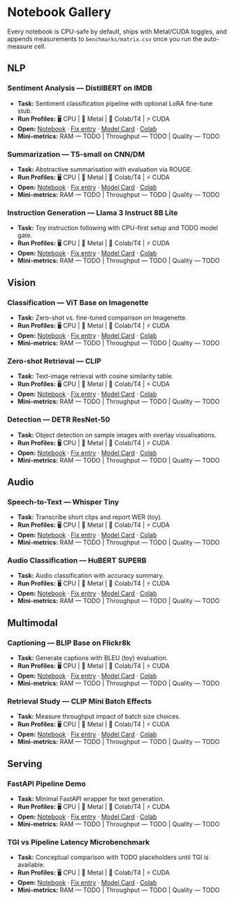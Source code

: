 # Notebook Gallery

Every notebook is CPU-safe by default, ships with Metal/CUDA toggles, and appends measurements to `benchmarks/matrix.csv` once you run the auto-measure cell.

## NLP

### Sentiment Analysis — DistilBERT on IMDB
- **Task:** Sentiment classification pipeline with optional LoRA fine-tune stub.
- **Run Profiles:** 🖥️ CPU | 🍎 Metal | 🧪 Colab/T4 | ⚡ CUDA
- **Open:** [Notebook](https://github.com/SSusantAchary/Hands-On-Huggingface-AI-Models/blob/main/notebooks/nlp/sentiment-distilbert-imdb_cpu-first.ipynb) · [Fix entry](../fixes-and-tips/input-tokenizer-oom.md) · [Model Card](https://huggingface.co/distilbert-base-uncased-finetuned-sst-2-english) · [Colab](https://colab.research.google.com/github/SSusantAchary/Hands-On-Huggingface-AI-Models/blob/main/notebooks/nlp/sentiment-distilbert-imdb_cpu-first.ipynb)
- **Mini-metrics:** RAM — TODO | Throughput — TODO | Quality — TODO

### Summarization — T5-small on CNN/DM
- **Task:** Abstractive summarisation with evaluation via ROUGE.
- **Run Profiles:** 🖥️ CPU | 🍎 Metal | 🧪 Colab/T4 | ⚡ CUDA
- **Open:** [Notebook](https://github.com/SSusantAchary/Hands-On-Huggingface-AI-Models/blob/main/notebooks/nlp/summarization-t5-small-cnn_dm_cpu-first.ipynb) · [Fix entry](../fixes-and-tips/tokenizer-context-oom.md) · [Model Card](https://huggingface.co/t5-small) · [Colab](https://colab.research.google.com/github/SSusantAchary/Hands-On-Huggingface-AI-Models/blob/main/notebooks/nlp/summarization-t5-small-cnn_dm_cpu-first.ipynb)
- **Mini-metrics:** RAM — TODO | Throughput — TODO | Quality — TODO

### Instruction Generation — Llama 3 Instruct 8B Lite
- **Task:** Toy instruction following with CPU-first setup and TODO model gate.
- **Run Profiles:** 🖥️ CPU | 🍎 Metal | 🧪 Colab/T4 | ⚡ CUDA
- **Open:** [Notebook](https://github.com/SSusantAchary/Hands-On-Huggingface-AI-Models/blob/main/notebooks/nlp/instruct-generation-llama-3-instruct-8b_lite_cpu-first.ipynb) · [Fix entry](../fixes-and-tips/bitsandbytes-wheel-mismatch.md) · [Model Card](https://huggingface.co/meta-llama/Meta-Llama-3-8B-Instruct) · [Colab](https://colab.research.google.com/github/SSusantAchary/Hands-On-Huggingface-AI-Models/blob/main/notebooks/nlp/instruct-generation-llama-3-instruct-8b_lite_cpu-first.ipynb)
- **Mini-metrics:** RAM — TODO | Throughput — TODO | Quality — TODO

## Vision

### Classification — ViT Base on Imagenette
- **Task:** Zero-shot vs. fine-tuned comparison on Imagenette.
- **Run Profiles:** 🖥️ CPU | 🍎 Metal | 🧪 Colab/T4 | ⚡ CUDA
- **Open:** [Notebook](https://github.com/SSusantAchary/Hands-On-Huggingface-AI-Models/blob/main/notebooks/vision/classification-vit-base-224-imagenette_cpu-first.ipynb) · [Fix entry](../fixes-and-tips/torch-compile-mps-quirks.md) · [Model Card](https://huggingface.co/google/vit-base-patch16-224) · [Colab](https://colab.research.google.com/github/SSusantAchary/Hands-On-Huggingface-AI-Models/blob/main/notebooks/vision/classification-vit-base-224-imagenette_cpu-first.ipynb)
- **Mini-metrics:** RAM — TODO | Throughput — TODO | Quality — TODO

### Zero-shot Retrieval — CLIP
- **Task:** Text-image retrieval with cosine similarity table.
- **Run Profiles:** 🖥️ CPU | 🍎 Metal | 🧪 Colab/T4 | ⚡ CUDA
- **Open:** [Notebook](https://github.com/SSusantAchary/Hands-On-Huggingface-AI-Models/blob/main/notebooks/vision/zero-shot-clip-retrieval_cpu-first.ipynb) · [Fix entry](../fixes-and-tips/metal-backend-fallback.md) · [Model Card](https://huggingface.co/openai/clip-vit-base-patch32) · [Colab](https://colab.research.google.com/github/SSusantAchary/Hands-On-Huggingface-AI-Models/blob/main/notebooks/vision/zero-shot-clip-retrieval_cpu-first.ipynb)
- **Mini-metrics:** RAM — TODO | Throughput — TODO | Quality — TODO

### Detection — DETR ResNet-50
- **Task:** Object detection on sample images with overlay visualisations.
- **Run Profiles:** 🖥️ CPU | 🍎 Metal | 🧪 Colab/T4 | ⚡ CUDA
- **Open:** [Notebook](https://github.com/SSusantAchary/Hands-On-Huggingface-AI-Models/blob/main/notebooks/vision/detection-detr-resnet50_cpu-first.ipynb) · [Fix entry](../fixes-and-tips/torch-compile-mps-quirks.md) · [Model Card](https://huggingface.co/facebook/detr-resnet-50) · [Colab](https://colab.research.google.com/github/SSusantAchary/Hands-On-Huggingface-AI-Models/blob/main/notebooks/vision/detection-detr-resnet50_cpu-first.ipynb)
- **Mini-metrics:** RAM — TODO | Throughput — TODO | Quality — TODO

## Audio

### Speech-to-Text — Whisper Tiny
- **Task:** Transcribe short clips and report WER (toy).
- **Run Profiles:** 🖥️ CPU | 🍎 Metal | 🧪 Colab/T4 | ⚡ CUDA
- **Open:** [Notebook](https://github.com/SSusantAchary/Hands-On-Huggingface-AI-Models/blob/main/notebooks/audio/asr-whisper-tiny-base_cpu-first.ipynb) · [Fix entry](../fixes-and-tips/colab-cuda-mismatch.md) · [Model Card](https://huggingface.co/openai/whisper-tiny) · [Colab](https://colab.research.google.com/github/SSusantAchary/Hands-On-Huggingface-AI-Models/blob/main/notebooks/audio/asr-whisper-tiny-base_cpu-first.ipynb)
- **Mini-metrics:** RAM — TODO | Throughput — TODO | Quality — TODO

### Audio Classification — HuBERT SUPERB
- **Task:** Audio classification with accuracy summary.
- **Run Profiles:** 🖥️ CPU | 🍎 Metal | 🧪 Colab/T4 | ⚡ CUDA
- **Open:** [Notebook](https://github.com/SSusantAchary/Hands-On-Huggingface-AI-Models/blob/main/notebooks/audio/audio-classification-hubert-superb_cpu-first.ipynb) · [Fix entry](../fixes-and-tips/input-tokenizer-oom.md) · [Model Card](https://huggingface.co/superb/hubert-base-superb-ks) · [Colab](https://colab.research.google.com/github/SSusantAchary/Hands-On-Huggingface-AI-Models/blob/main/notebooks/audio/audio-classification-hubert-superb_cpu-first.ipynb)
- **Mini-metrics:** RAM — TODO | Throughput — TODO | Quality — TODO

## Multimodal

### Captioning — BLIP Base on Flickr8k
- **Task:** Generate captions with BLEU (toy) evaluation.
- **Run Profiles:** 🖥️ CPU | 🍎 Metal | 🧪 Colab/T4 | ⚡ CUDA
- **Open:** [Notebook](https://github.com/SSusantAchary/Hands-On-Huggingface-AI-Models/blob/main/notebooks/multimodal/captioning-blip-base_flickr8k_cpu-first.ipynb) · [Fix entry](../fixes-and-tips/tokenizer-context-oom.md) · [Model Card](https://huggingface.co/Salesforce/blip-image-captioning-base) · [Colab](https://colab.research.google.com/github/SSusantAchary/Hands-On-Huggingface-AI-Models/blob/main/notebooks/multimodal/captioning-blip-base_flickr8k_cpu-first.ipynb)
- **Mini-metrics:** RAM — TODO | Throughput — TODO | Quality — TODO

### Retrieval Study — CLIP Mini Batch Effects
- **Task:** Measure throughput impact of batch size choices.
- **Run Profiles:** 🖥️ CPU | 🍎 Metal | 🧪 Colab/T4 | ⚡ CUDA
- **Open:** [Notebook](https://github.com/SSusantAchary/Hands-On-Huggingface-AI-Models/blob/main/notebooks/multimodal/retrieval-clip-mini-batch_effects_cpu-first.ipynb) · [Fix entry](../fixes-and-tips/metal-backend-fallback.md) · [Model Card](https://huggingface.co/openai/clip-vit-base-patch32) · [Colab](https://colab.research.google.com/github/SSusantAchary/Hands-On-Huggingface-AI-Models/blob/main/notebooks/multimodal/retrieval-clip-mini-batch_effects_cpu-first.ipynb)
- **Mini-metrics:** RAM — TODO | Throughput — TODO | Quality — TODO

## Serving

### FastAPI Pipeline Demo
- **Task:** Minimal FastAPI wrapper for text generation.
- **Run Profiles:** 🖥️ CPU | 🍎 Metal | 🧪 Colab/T4 | ⚡ CUDA
- **Open:** [Notebook](https://github.com/SSusantAchary/Hands-On-Huggingface-AI-Models/blob/main/notebooks/serving/serving-fastapi-pipeline_demo_cpu-first.ipynb) · [Fix entry](../fixes-and-tips/fastapi-local-run.md) · [Model Card](https://huggingface.co/distilbert-base-uncased) · [Colab](https://colab.research.google.com/github/SSusantAchary/Hands-On-Huggingface-AI-Models/blob/main/notebooks/serving/serving-fastapi-pipeline_demo_cpu-first.ipynb)
- **Mini-metrics:** RAM — TODO | Throughput — TODO | Quality — TODO

### TGI vs Pipeline Latency Microbenchmark
- **Task:** Conceptual comparison with TODO placeholders until TGI is available.
- **Run Profiles:** 🖥️ CPU | 🍎 Metal | 🧪 Colab/T4 | ⚡ CUDA
- **Open:** [Notebook](https://github.com/SSusantAchary/Hands-On-Huggingface-AI-Models/blob/main/notebooks/serving/tgi-vs-pipeline-latency_microbenchmark.ipynb) · [Fix entry](../fixes-and-tips/tgi-setup-todo.md) · [Model Card](https://huggingface.co/docs/text-generation-inference/index) · [Colab](https://colab.research.google.com/github/SSusantAchary/Hands-On-Huggingface-AI-Models/blob/main/notebooks/serving/tgi-vs-pipeline-latency_microbenchmark.ipynb)
- **Mini-metrics:** RAM — TODO | Throughput — TODO | Quality — TODO
